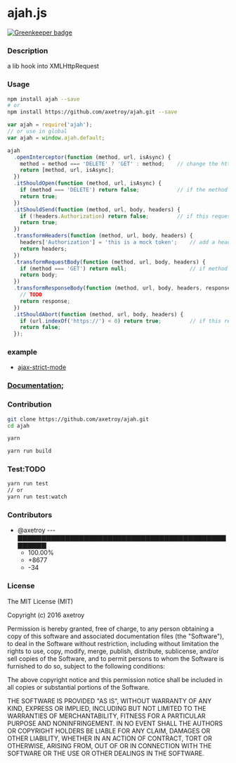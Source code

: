 # ajah.js

[![Greenkeeper badge](https://badges.greenkeeper.io/axetroy/ajah.svg)](https://greenkeeper.io/)

### Description

a lib hook into XMLHttpRequest

### Usage

```bash
npm install ajah --save
# or
npm install https://github.com/axetroy/ajah.git --save
```

```javascript
var ajah = require('ajah');
// or use in global
var ajah = window.ajah.default;

ajah
  .openInterceptor(function (method, url, isAsync) {
    method = method === 'DELETE' ? 'GET' : method;    // change the http method
    return [method, url, isAsync];
  })
  .itShouldOpen(function (method, url, isAsync) {
    if (method === 'DELETE') return false;            // if the method is DELETE, the it will not hand shake with the serve
    return true;
  })
  .itShouldSend(function (method, url, body, headers) {
    if (!headers.Authorization) return false;         // if this request without token field, so don't send thi request
    return true;
  })
  .transformHeaders(function (method, url, body, headers) {
    headers['Authorization'] = 'this is a mock token';    // add a headers field for this request
    return headers;
  })
  .transformRequestBody(function (method, url, body, headers) {
    if (method === 'GET') return null;                    // if method is GET, then it should not send any body.
    return body;
  })
  .transformResponseBody(function (method, url, body, headers, response) {
    // TODO
    return response;
  })
  .itShouldAbort(function (method, url, body, headers) {
    if (url.indexOf('https://') < 0) return true;         // if this request is not https, then abort this request.
    return false;
  });

```

### example

- [ajax-strict-mode](https://github.com/axetroy/ajax-strict-mode)

### [Documentation](https://axetroy.github.io/ajah);

### Contribution

```bash
git clone https://github.com/axetroy/ajah.git
cd ajah

yarn

yarn run build
```

### Test:TODO

```bash
yarn run test
// or
yarn run test:watch
```

### Contributors

[](#contributors)

- @axetroy --- ▇▇▇▇▇▇▇▇▇▇▇▇▇▇▇▇▇▇▇▇▇▇▇▇▇▇▇▇▇▇▇▇▇▇▇▇▇▇▇▇▇▇▇▇▇▇▇▇▇▇
  - 100.00%
  - +8677
  - -34

[](#contributors-end)

### License

The MIT License (MIT)

Copyright (c) 2016 axetroy

Permission is hereby granted, free of charge, to any person obtaining a copy
of this software and associated documentation files (the "Software"), to deal
in the Software without restriction, including without limitation the rights
to use, copy, modify, merge, publish, distribute, sublicense, and/or sell
copies of the Software, and to permit persons to whom the Software is
furnished to do so, subject to the following conditions:

The above copyright notice and this permission notice shall be included in all
copies or substantial portions of the Software.

THE SOFTWARE IS PROVIDED "AS IS", WITHOUT WARRANTY OF ANY KIND, EXPRESS OR
IMPLIED, INCLUDING BUT NOT LIMITED TO THE WARRANTIES OF MERCHANTABILITY,
FITNESS FOR A PARTICULAR PURPOSE AND NONINFRINGEMENT. IN NO EVENT SHALL THE
AUTHORS OR COPYRIGHT HOLDERS BE LIABLE FOR ANY CLAIM, DAMAGES OR OTHER
LIABILITY, WHETHER IN AN ACTION OF CONTRACT, TORT OR OTHERWISE, ARISING FROM,
OUT OF OR IN CONNECTION WITH THE SOFTWARE OR THE USE OR OTHER DEALINGS IN THE
SOFTWARE.
